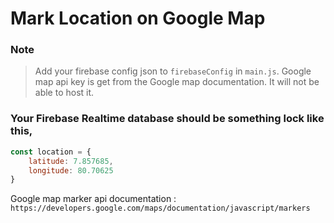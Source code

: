 # Mark Location on Google Map

### Note
> Add your firebase config json to `firebaseConfig` in `main.js`.
> Google map api key is get from the Google map documentation. It will not be able to host it.


### Your Firebase Realtime database should be something lock like this,
```js
const location = {
    latitude: 7.857685,
    longitude: 80.70625
}
```
Google map marker api documentation : `https://developers.google.com/maps/documentation/javascript/markers`
